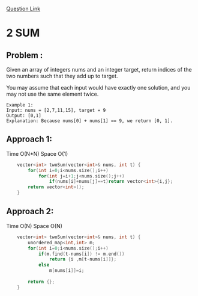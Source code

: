 [Question Link](https://leetcode.com/problems/two-sum/)

# 2 SUM

## Problem :
Given an array of integers nums and an integer target, return indices of the two numbers such that they add up to target.

You may assume that each input would have exactly one solution, and you may not use the same element twice.
```
Example 1:
Input: nums = [2,7,11,15], target = 9
Output: [0,1]
Explanation: Because nums[0] + nums[1] == 9, we return [0, 1].
```
## Approach 1:
Time O(N\*N)
Space O(1)

```cpp
    vector<int> twoSum(vector<int>& nums, int t) {
        for(int i=0;i<nums.size();i++)
            for(int j=i+1;j<nums.size();j++)
                if(nums[i]+nums[j]==t)return vector<int>{i,j};
        return vector<int>();
    }
```

## Approach 2:
Time O(N)
Space O(N)

```cpp
    vector<int> twoSum(vector<int>& nums, int t) {
        unordered_map<int,int> m;
        for(int i=0;i<nums.size();i++)
            if(m.find(t-nums[i]) != m.end())
                return {i ,m[t-nums[i]]};
            else
                m[nums[i]]=i;
        
        return {};
    }
```